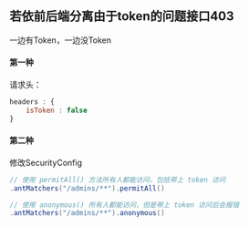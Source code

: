## 若依前后端分离由于token的问题接口403

一边有Token，一边没Token

#### 第一种

请求头：

```javascript
headers : {
	isToken : false
}
```

#### 第二种

修改SecurityConfig

```java
// 使用 permitAll() 方法所有人都能访问，包括带上 token 访问
.antMatchers("/admins/**").permitAll()

// 使用 anonymous() 所有人都能访问，但是带上 token 访问后会报错
.antMatchers("/admins/**").anonymous()
```

